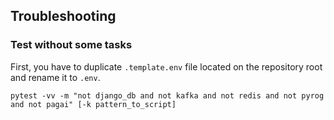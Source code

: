 ## Troubleshooting

### Test without some tasks

First, you have to duplicate `.template.env` file located on the repository root and rename it to `.env`.

```
pytest -vv -m "not django_db and not kafka and not redis and not pyrog and not pagai" [-k pattern_to_script]
```
